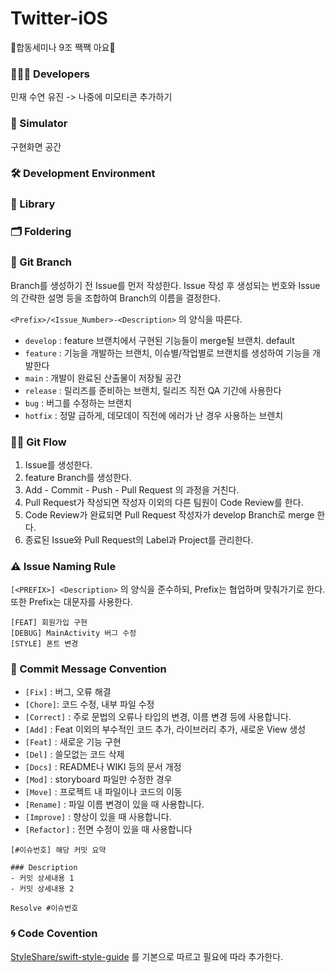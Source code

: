 # Twitter-iOS
🐥합동세미나 9조 짹짹 아요🐥


### 👩🏻‍💻 Developers

민재 수연 유진 -> 나중에 미모티콘 추가하기

### 👀 Simulator

구현화면 공간

### 🛠 Development Environment




### 🎁 Library


### 🗂 Foldering


### 🔀 Git Branch

Branch를 생성하기 전 Issue를 먼저 작성한다.
Issue 작성 후 생성되는 번호와 Issue의 간략한 설명 등을 조합하여 Branch의 이름을 결정한다. 

`<Prefix>/<Issue_Number>-<Description>` 의 양식을 따른다.

- `develop` : feature 브랜치에서 구현된 기능들이 merge될 브랜치. default
- `feature` : 기능을 개발하는 브랜치, 이슈별/작업별로 브랜치를 생성하여 기능을 개발한다
- `main` : 개발이 완료된 산출물이 저장될 공간
- `release` : 릴리즈를 준비하는 브랜치, 릴리즈 직전 QA 기간에 사용한다
- `bug` : 버그를 수정하는 브랜치
- `hotfix` : 정말 급하게, 데모데이 직전에 에러가 난 경우 사용하는 브렌치


### 👊🏻 Git Flow

1. Issue를 생성한다.
2. feature Branch를 생성한다.
3. Add - Commit - Push - Pull Request 의 과정을 거친다.
4. Pull Request가 작성되면 작성자 이외의 다른 팀원이 Code Review를 한다.
5. Code Review가 완료되면 Pull Request 작성자가 develop Branch로 merge 한다.
6. 종료된 Issue와 Pull Request의 Label과 Project를 관리한다.


### ⚠️ Issue Naming Rule

`[<PREFIX>] <Description>` 의 양식을 준수하되, Prefix는 협업하며 맞춰가기로 한다.
또한 Prefix는 대문자를 사용한다.

```
[FEAT] 회원가입 구현
[DEBUG] MainActivity 버그 수정
[STYLE] 폰트 변경
```


### 🍗 Commit Message Convention

- `[Fix]` : 버그, 오류 해결
- `[Chore]`: 코드 수정, 내부 파일 수정
- `[Correct]` : 주로 문법의 오류나 타입의 변경, 이름 변경 등에 사용합니다.
- `[Add]` : Feat 이외의 부수적인 코드 추가, 라이브러리 추가, 새로운 View 생성
- `[Feat]` : 새로운 기능 구현
- `[Del]` : 쓸모없는 코드 삭제
- `[Docs]` : README나 WIKI 등의 문서 개정
- `[Mod]` : storyboard 파일만 수정한 경우
- `[Move]` : 프로젝트 내 파일이나 코드의 이동
- `[Rename]` : 파일 이름 변경이 있을 때 사용합니다.
- `[Improve]` : 향상이 있을 때 사용합니다.
- `[Refactor]` : 전면 수정이 있을 때 사용합니다


```
[#이슈번호] 해당 커밋 요약

### Description
- 커밋 상세내용 1
- 커밋 상세내용 2

Resolve #이슈번호
```



### 🌀 Code Covention

[StyleShare/swift-style-guide](https://github.com/StyleShare/swift-style-guide) 를 기본으로 따르고 필요에 따라 추가한다.

